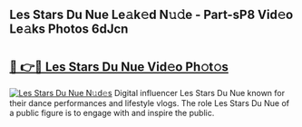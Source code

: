 ## Les Stars Du Nue Le𝚊k𝚎d N𝚞𝚍e - Part-sP8 Vid𝚎o Le𝚊ks Photos 6dJcn

# <h2><a href="http://fb3xir.evod.top/?m=Les+Stars+Du+Nue">🔗 👉🔴 Les Stars Du Nue Vid𝚎o Ph𝚘t𝚘s</a></h2>

[![Les Stars Du Nue N𝚞d𝚎s](https://i.imgur.com/8V9OHl7.gif)](http://fb3xir.evod.top/?m=Les+Stars+Du+Nue)
Digital influencer Les Stars Du Nue known for their dance performances and lifestyle vlogs. The role Les Stars Du Nue of a public figure is to engage with and inspire the public. 
